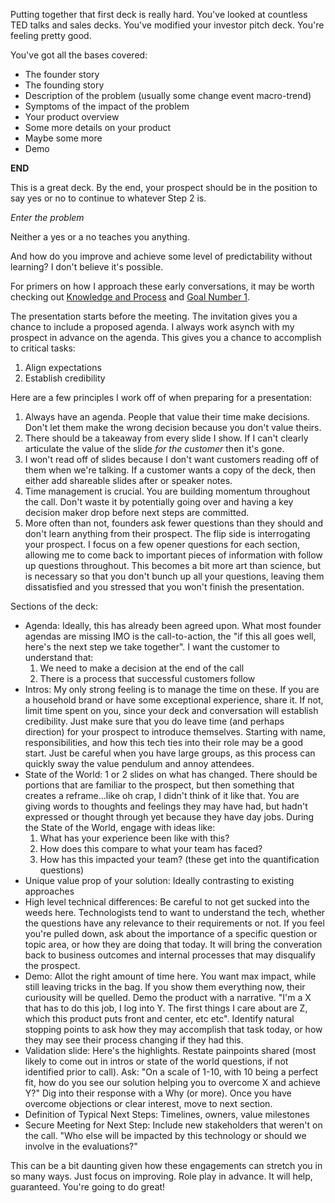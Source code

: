 Putting together that first deck is really hard. You've looked at countless TED talks and sales decks. You've modified your investor pitch deck. You're feeling pretty good. 

You've got all the bases covered:
- The founder story
- The founding story
- Description of the problem (usually some change event macro-trend)
- Symptoms of the impact of the problem
- Your product overview
- Some more details on your product
- Maybe some more
- Demo

**END**

This is a great deck. By the end, your prospect should be in the position to say yes or no to continue to whatever Step 2 is. 

*Enter the problem*

Neither a yes or a no teaches you anything. 

And how do you improve and achieve some level of predictability without learning? I don't believe it's possible.

For primers on how I approach these early conversations, it may be worth checking out [Knowledge and Process](https://github.com/sudotechie/learn/blob/master/Knowledge_and_Process.md) and [Goal Number 1](https://github.com/sudotechie/learn/blob/master/Goal_Number_1.md).

The presentation starts before the meeting. The invitation gives you a chance to include a proposed agenda. I always work asynch with my prospect in advance on the agenda. This gives you a chance to accomplish to critical tasks: 
1. Align expectations
2. Establish credibility

Here are a few principles I work off of when preparing for a presentation:
1. Always have an agenda. People that value their time make decisions. Don't let them make the wrong decision because you don't value theirs. 
2. There should be a takeaway from every slide I show. If I can't clearly articulate the value of the slide *for the customer* then it's gone.
3. I won't read off of slides because I don't want customers reading off of them when we're talking. If a customer wants a copy of the deck, then either add shareable slides after or speaker notes.
4. Time management is crucial. You are building momentum throughout the call. Don't waste it by potentially going over and having a key decision maker drop before next steps are committed.
5. More often than not, founders ask fewer questions than they should and don't learn anything from their prospect. The flip side is interrogating your prospect. I focus on a few opener questions for each section, allowing me to come back to important pieces of information with follow up questions throughout. This becomes a bit more art than science, but is necessary so that you don't bunch up all your questions, leaving them dissatisfied and you stressed that you won't finish the presentation.

Sections of the deck:
- Agenda: Ideally, this has already been agreed upon. What most founder agendas are missing IMO is the call-to-action, the "if this all goes well, here's the next step we take together". I want the customer to understand that:
  1. We need to make a decision at the end of the call
  2. There is a process that successful customers follow
- Intros: My only strong feeling is to manage the time on these. If you are a household brand or have some exceptional experience, share it. If not, limit time spent on you, since your deck and conversation will establish credibility. Just make sure that you do leave time (and perhaps direction) for your prospect to introduce themselves. Starting with name, responsibilities, and how this tech ties into their role may be a good start. Just be careful when you have large groups, as this process can quickly sway the value pendulum and annoy attendees. 
- State of the World: 1 or 2 slides on what has changed. There should be portions that are familiar to the prospect, but then something that creates a reframe...like oh crap, I didn't think of it like that. You are giving words to thoughts and feelings they may have had, but hadn't expressed or thought through yet because they have day jobs. During the State of the World, engage with ideas like:
  1. What has your experience been like with this? 
  2. How does this compare to what your team has faced?
  3. How has this impacted your team? (these get into the quantification questions)
- Unique value prop of your solution: Ideally contrasting to existing approaches
- High level technical differences: Be careful to not get sucked into the weeds here. Technologists tend to want to understand the tech, whether the questions have any relevance to their requirements or not. If you feel you're pulled down, ask about the importance of a specific question or topic area, or how they are doing that today. It will bring the converation back to business outcomes and internal processes that may disqualify the prospect.
- Demo: Allot the right amount of time here. You want max impact, while still leaving tricks in the bag. If you show them everything now, their curiousity will be quelled. Demo the product with a narrative. "I'm a X that has to do this job, I log into Y. The first things I care about are Z, which this product puts front and center, etc etc". Identify natural stopping points to ask how they may accomplish that task today, or how they may see their process changing if they had this.
- Validation slide: Here's the highlights. Restate painpoints shared (most likely to come out in intros or state of the world questions, if not identified prior to call). Ask: "On a scale of 1-10, with 10 being a perfect fit, how do you see our solution helping you to overcome X and achieve Y?" Dig into their response with a Why (or more). Once you have overcome objections or clear interest, move to next section.
- Definition of Typical Next Steps: Timelines, owners, value milestones
- Secure Meeting for Next Step: Include new stakeholders that weren't on the call. "Who else will be impacted by this technology or should we involve in the evaluations?"

This can be a bit daunting given how these engagements can stretch you in so many ways. Just focus on improving. Role play in advance. It will help, guaranteed. You're going to do great!
